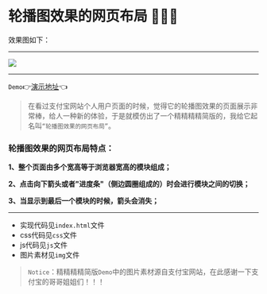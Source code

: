 # 轮播图效果的网页布局  :art::art::art:

效果图如下：
***
![](img/lunbo.gif)
***

`Demo`:point_right:[演示地址](https://mxxumin.github.io/page-layout/%E8%BD%AE%E6%92%AD%E5%9B%BE%E6%95%88%E6%9E%9C%E9%A1%B5%E9%9D%A2%E5%B8%83%E5%B1%80/index.html):point_left:

> 在看过支付宝网站个人用户页面的时候，觉得它的轮播图效果的页面展示非常棒，给人一种新的体验，于是就模仿出了一个精精精精简版的，我给它起名叫`“轮播图效果的网页布局”`。

### 轮播图效果的网页布局特点：
**1、整个页面由多个宽高等于浏览器宽高的模块组成；**

**2、点击向下箭头或者"进度条"（侧边圆圈组成的）时会进行模块之间的切换；**

**3、当显示到最后一个模块的时候，箭头会消失；**

***

* 实现代码见`index.html`文件
* css代码见`css`文件
* js代码见`js`文件
* 图片素材见`img`文件

> `Notice`：精精精精简版`Demo`中的图片素材源自支付宝网站，在此感谢一下支付宝的哥哥姐姐们！！！